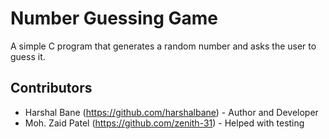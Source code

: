 # Number Guessing Game
A simple C program that generates a random number and asks the user to guess it.
## Contributors

- Harshal Bane (https://github.com/harshalbane) - Author and Developer
- Moh. Zaid Patel (https://github.com/zenith-31) - Helped with testing
